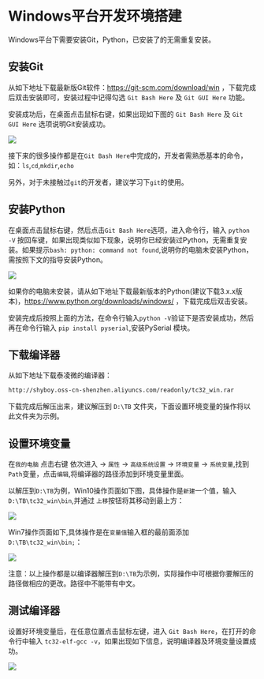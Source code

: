 # Windows平台开发环境搭建

Windows平台下需要安装Git，Python，已安装了的无需重复安装。

## 安装Git
从如下地址下载最新版Git软件：https://git-scm.com/download/win
，下载完成后双击安装即可，安装过程中记得勾选 ```Git Bash Here``` 及 ```Git GUI Here``` 功能。

安装成功后，在桌面点击鼠标右键，如果出现如下图的 ```Git Bash Here``` 及 ```Git GUI Here``` 选项说明Git安装成功。

![](https://shyboy.oss-cn-shenzhen.aliyuncs.com/readonly/tb/git_ok.png)

接下来的很多操作都是在```Git Bash Here```中完成的，开发者需熟悉基本的命令，如：```ls```,```cd```,```mkdir```,```echo ```

另外，对于未接触过```git```的开发者，建议学习下```git```的使用。

## 安装Python

在桌面点击鼠标右键，然后点击```Git Bash Here```选项，进入命令行，输入 ```python -V``` 按回车键，如果出现类似如下现象，说明你已经安装过Python，无需重复安装。如果提示```bash: python: command not found```,说明你的电脑未安装Python，需按照下文的指导安装Python。

![](https://shyboy.oss-cn-shenzhen.aliyuncs.com/readonly/tb/python_ok.png)

如果你的电脑未安装，请从如下地址下载最新版本的Python(建议下载3.x.x版本)，https://www.python.org/downloads/windows/
，下载完成后双击安装。

安装完成后按照上面的方法，在命令行输入```python -V```验证下是否安装成功，然后再在命令行输入 ```pip install pyserial```,安装PySerial 模块。

## 下载编译器

从如下地址下载泰凌微的编译器：

```bash
http://shyboy.oss-cn-shenzhen.aliyuncs.com/readonly/tc32_win.rar
```

下载完成后解压出来，建议解压到 ```D:\TB``` 文件夹，下面设置环境变量的操作将以此文件夹为示例。

## 设置环境变量
在```我的电脑``` 点击右键 依次进入 -> ```属性``` -> ```高级系统设置``` -> ```环境变量``` -> ```系统变量```,找到```Path```变量，点击```编辑```,将编译器的路径添加到环境变量里面。

以解压到```D:\TB```为例，Win10操作页面如下图，具体操作是```新建```一个值，输入```D:\TB\tc32_win\bin```,并通过   ```上移```按钮将其移动到最上方：

![](https://shyboy.oss-cn-shenzhen.aliyuncs.com/readonly/tb/path_win10.png)

Win7操作页面如下,具体操作是在```变量值```输入框的最前面添加```D:\TB\tc32_win\bin;```：

![](https://shyboy.oss-cn-shenzhen.aliyuncs.com/readonly/tb/path_win7.png)

注意：以上操作都是以编译器解压到```D:\TB```为示例，实际操作中可根据你要解压的路径做相应的更改。路径中不能带有中文。

## 测试编译器

设置好环境变量后，在任意位置点击鼠标左键，进入 ```Git Bash Here```，在打开的命令行中输入 ```tc32-elf-gcc -v```，如果出现如下信息，说明编译器及环境变量设置成功。

![](https://shyboy.oss-cn-shenzhen.aliyuncs.com/readonly/tb/gcc_ok.png)